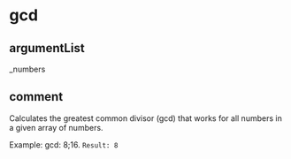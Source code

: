 # gcd
## argumentList
_numbers
## comment

Calculates the greatest common divisor (gcd) that works for all numbers in a given array of numbers.

Example:
gcd: 8;16.
`Result: 8`
